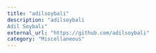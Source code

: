 ```yaml
---
title: "adilsoybali"
description: "adilsoybali
Adil Soybalı"
external_url: "https://github.com/adilsoybali"
category: "Miscellaneous"
---
```


